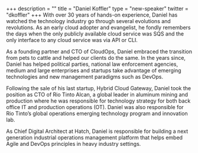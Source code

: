 +++
description = ""
title = "Daniel Koffler"
type = "new-speaker"
twitter = "dkoffler"
+++
With over 30 years of hands-on experience, Daniel has watched the technology industry go through several evolutions and revolutions. As an early cloud adopter and evangelist, he fondly remembers the days when the only publicly available cloud service was SQS and the only interface to any cloud service was via API or CLI.

As a founding partner and CTO of CloudOps, Daniel embraced the transition from pets to cattle and helped our clients do the same. In the years since, Daniel has helped political parties, national law enforcement agencies, medium and large enterprises and startups take advantage of emerging technologies and new management paradigms such as DevOps.

Following the sale of his last startup, Hybrid Cloud Gateway, Daniel took the position as CTO of Rio Tinto Alcan, a global leader in aluminum mining and production where he was responsible for technology strategy for both back office IT and production operations (OT). Daniel was also responsible for Rio Tinto’s global operations emerging technology program and innovation lab.

As Chief Digital Architect at Hatch, Daniel is responsible for building a next generation industrial operations management platform that helps embed Agile and DevOps principles in heavy industry settings.